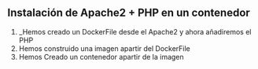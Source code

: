 ## Instalación de Apache2 + PHP en un contenedor
1. _Hemos creado un DockerFile desde el Apache2 y ahora añadiremos el PHP
2. Hemos construido una imagen apartir del DockerFile
3. Hemos Creado un contenedor apartir de la imagen
